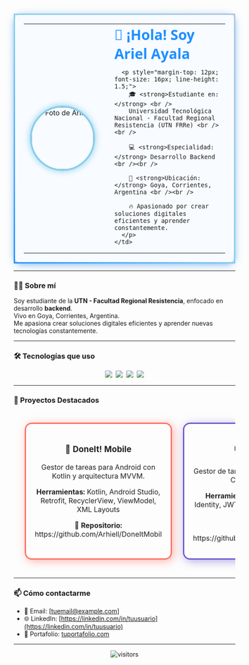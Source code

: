 <table align="center" style="
  border-radius: 20px; 
  max-width: 720px; 
  padding: 20px; 
  box-shadow:
    0 4px 8px rgba(0, 123, 255, 0.2),
    0 6px 20px rgba(0, 123, 255, 0.15),
    0 0 15px rgba(173, 216, 230, 0.5);
  border: 3px solid;
  border-image-slice: 1;
  border-width: 3px;
  border-image-source: linear-gradient(45deg, #1e90ff, #87ceeb, #b0c4de);
  background: #f8fbff;
">
  <tr>
    <td style="width: 160px; vertical-align: middle; text-align: center;">
      <img src="https://github.com/Arhiell.png" alt="Foto de Ariel" width="140" height="140" style="
        border-radius: 50%; 
        border: 4px solid #87ceeb; 
        box-shadow: 0 0 15px #87ceeb;">
    </td>
    <td style="padding-left: 30px; vertical-align: middle; font-family: 'Segoe UI', Tahoma, Geneva, Verdana, sans-serif; color: #1a1a1a;">
      <h1 style="margin: 0; color: #1e90ff; font-weight: 700;">👋 ¡Hola! Soy Ariel Ayala</h1>
      
      <p style="margin-top: 12px; font-size: 16px; line-height: 1.5;">
        🎓 <strong>Estudiante en:</strong> <br />
        Universidad Tecnológica Nacional - Facultad Regional Resistencia (UTN FRRe) <br /><br />
        
        💻 <strong>Especialidad:</strong> Desarrollo Backend <br /><br />
        
        📍 <strong>Ubicación:</strong> Goya, Corrientes, Argentina <br /><br />
        
        🔥 Apasionado por crear soluciones digitales eficientes y aprender constantemente.
      </p>
    </td>
  </tr>
</table>


---

### 👨‍🎓 Sobre mí

Soy estudiante de la **UTN - Facultad Regional Resistencia**, enfocado en desarrollo **backend**.  
Vivo en Goya, Corrientes, Argentina.  
Me apasiona crear soluciones digitales eficientes y aprender nuevas tecnologías constantemente.

---

### 🛠️ Tecnologías que uso

<p align="center">
  <img src="https://img.shields.io/badge/.NET-512BD4?style=for-the-badge&logo=dotnet&logoColor=white" />&nbsp;
  <img src="https://img.shields.io/badge/MySQL-4479A1?style=for-the-badge&logo=mysql&logoColor=white" />&nbsp;
  <img src="https://img.shields.io/badge/JavaScript-F7DF1E?style=for-the-badge&logo=javascript&logoColor=black" />&nbsp;
  <img src="https://img.shields.io/badge/Python-3776AB?style=for-the-badge&logo=python&logoColor=white" />
</p>

---

### 🚀 Proyectos Destacados

<table align="center" style="width:100%; border-collapse: separate; border-spacing: 25px 25px;">
<tr>

<td align="center" valign="top" width="33%" style="border: 3px solid #FF6F61; border-radius: 16px; padding: 20px; box-shadow: 4px 4px 20px rgba(255, 111, 97, 0.5); transition: transform 0.3s ease;">
  <a href="https://github.com/Arhiell/DoneItMobil" target="_blank" style="text-decoration:none; color:#222;">
    <h3>📱 DoneIt! Mobile</h3>
    <p>Gestor de tareas para Android con Kotlin y arquitectura MVVM.</p>
    <p><strong>Herramientas:</strong> Kotlin, Android Studio, Retrofit, RecyclerView, ViewModel, XML Layouts</p>
    <p><strong>🔗 Repositorio:</strong> https://github.com/Arhiell/DoneItMobil</p>
  </a>
</td>

<td align="center" valign="top" width="33%" style="border: 3px solid #6A5ACD; border-radius: 16px; padding: 20px; box-shadow: 4px 4px 20px rgba(106, 90, 205, 0.5); transition: transform 0.3s ease;">
  <a href="https://github.com/Arhiell/DoneIt/tree/main" target="_blank" style="text-decoration:none; color:#222;">
    <h3>💻 DoneIt! Web</h3>
    <p>Gestor de tareas y proyectos con ASP.NET Core MVC y MySQL.</p>
    <p><strong>Herramientas:</strong> ASP.NET Core MVC, Identity, JWT, MySQL, EF Core, Bootstrap, JavaScript</p>
    <p><strong>🔗 Repositorio:</strong> https://github.com/Arhiell/DoneIt/tree/main</p>
  </a>
</td>

<td align="center" valign="top" width="33%" style="border: 3px solid #20B2AA; border-radius: 16px; padding: 20px; box-shadow: 4px 4px 20px rgba(32, 178, 170, 0.5); transition: transform 0.3s ease;">
  <a href="https://github.com/Arhiell/ClinicaSaludWeb" target="_blank" style="text-decoration:none; color:#222;">
    <h3>🏥 Clínica Web</h3>
    <p>Aplicación para gestión integral de turnos médicos con roles diferenciados.</p>
    <p><strong>Herramientas:</strong> Node.js, Express.js, MySQL, HTML5, CSS3, JavaScript</p>
    <p><strong>🔗 Repositorio:</strong> https://github.com/Arhiell/ClinicaSaludWeb</p>
  </a>
</td>

</tr>
</table>

<style>
  table td:hover {
    transform: scale(1.07);
    box-shadow: 0 0 25px rgba(255, 111, 97, 0.7);
  }
  table td:nth-child(2):hover {
    box-shadow: 0 0 25px rgba(106, 90, 205, 0.7);
  }
  table td:nth-child(3):hover {
    box-shadow: 0 0 25px rgba(32, 178, 170, 0.7);
  }
</style>

---

### 📫 Cómo contactarme

- 📧 Email: [tuemail@example.com]  
- 🌐 LinkedIn: [https://linkedin.com/in/tuusuario](https://linkedin.com/in/tuusuario)  
- 💼 Portafolio: [tuportafolio.com](https://tuportafolio.com)

---

<p align="center">
  <img src="https://komarev.com/ghpvc/?username=Arhiell&label=Visitas&style=flat-square&color=blue" alt="visitors"/>
</p>
